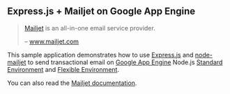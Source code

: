 ## Express.js + Mailjet on Google App Engine

> [Mailjet][1] is an all-in-one email service provider.
>
> – www.mailjet.com

This sample application demonstrates how to use [Express.js][2] and
[node-mailjet][3] to send transactional email on [Google App Engine][4] Node.js
[Standard Environment][5] and [Flexible Environment][6].

You can also read the [Mailjet documentation][7].

[1]: https://www.mailjet.com/
[2]: http://expressjs.com
[3]: https://github.com/mailjet/mailjet-apiv3-nodejs
[4]: https://cloud.google.com/appengine
[5]: https://cloud.google.com/appengine/docs/standard/nodejs
[6]: https://cloud.google.com/appengine/docs/flexible/nodejs
[7]: https://dev.mailjet.com/
